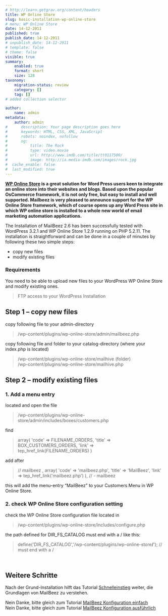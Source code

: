 ```yaml
---
# http://learn.getgrav.org/content/headers
title: WP Online Store
slug: basic-installation-wp-online-store
# menu: WP Online Store
date: 14-12-2011
published: true
publish_date: 14-12-2011
# unpublish_date: 14-12-2011
# template: false
# theme: false
visible: true
summary:
    enabled: true
    format: short
    size: 128
taxonomy:
    migration-status: review
    category: []
    tag: []
# added collection selector

author:
    name: admin
metadata:
    author: admin
#      description: Your page description goes here
#      keywords: HTML, CSS, XML, JavaScript
#      robots: noindex, nofollow
#      og:
#          title: The Rock
#          type: video.movie
#          url: http://www.imdb.com/title/tt0117500/
#          image: http://ia.media-imdb.com/images/rock.jpg
#  cache_enable: false
#  last_modified: true
---
```


**[WP Online Store](http://www.wponlinestore.com/ "WP Online Store") is a great solution for Word Press users keen to integrate an online store into their websites and blogs. Based upon the popular OsCommerce framework, it is not only free, but easy to install and well supported. Mailbeez is very pleased to announce support for the WP Online Store framework, which of course opens up any Word Press site in which WP online store is installed to a whole new world of email marketing automation applications.**

The Installation of MailBeez 2.6 has been successfully tested with WordPress 3.2.1 and WP Online Store 1.2.9 running on PHP 5.2.11. The installation is straightforward and can be done in a couple of minutes by following these two simple steps:

- copy new files
- modify existing files

### Requirements

You need to be able to upload new files to your WordPress WP Online Store and modify existing ones.

> FTP access to your WordPress Installation

## Step 1 – copy new files

copy following file to your admin-directory

> /wp-content/plugins/wp-online-store/admin/mailbeez.php

copy following file and folder to your catalog-directory (where your index.php is located)

> /wp-content/plugins/wp-online-store/mailhive (folder)  
>  /wp-content/plugins/wp-online-store/mailhive.php

## Step 2 – modify existing files

### 1. Add a menu entry

located and open the file

> /wp-content/plugins/wp-online-store/admin/includes/boxes/customers.php

find

> array(
>        'code' => FILENAME_ORDERS,
>        'title' => BOX_CUSTOMERS_ORDERS,
>        'link' => tep_href_link(FILENAME_ORDERS)
>     )

add after

> // mailbeez
>     ,
>     array(
>        'code' => 'mailbeez.php',
>        'title' => 'MailBeez',
>        'link' => tep_href_link('mailbeez.php')
>     ),
>     // - mailbeez

this will add the menu-entry “MailBeez” to your Customers Menu in WP Online Store.

### 2. check WP Online Store configuration setting

check the WP Online Store configuration file located in

> /wp-content/plugins/wp-online-store/includes/configure.php

the path defined for DIR\_FS\_CATALOG must end with a / like this:

> define('DIR_FS_CATALOG','/wp-content/plugins/wp-online-store<strong>/</strong>'); // must end with a /

 

## Weitere Schritte

Nach der Grund-Installation hilft das Tutorial [Schnelleinstieg](http://www.mailbeez.de/dokumentation/tutorials/schnelleinstieg/) weiter, die Grundlagen von MailBeez zu verstehen.

Nein Danke, bitte gleich zum Tutorial [MailBeez Konfiguration einfach](http://www.mailbeez.de/dokumentation/tutorials/mailbeez-konfiguration-einfach/)  
 Nein Danke, bitte gleich zum Tutorial [MailBeez Konfiguration ausführlich](http://www.mailbeez.de/dokumentation/tutorials/mailbeez-konfiguration-ausfuehrlich/)
